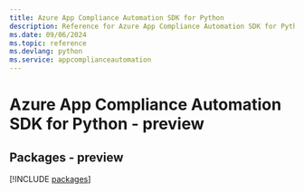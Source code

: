 ```yaml
---
title: Azure App Compliance Automation SDK for Python
description: Reference for Azure App Compliance Automation SDK for Python
ms.date: 09/06/2024
ms.topic: reference
ms.devlang: python
ms.service: appcomplianceautomation
---
```

# Azure App Compliance Automation SDK for Python - preview
## Packages - preview
[!INCLUDE [packages](app-compliance-automation-index.md)]